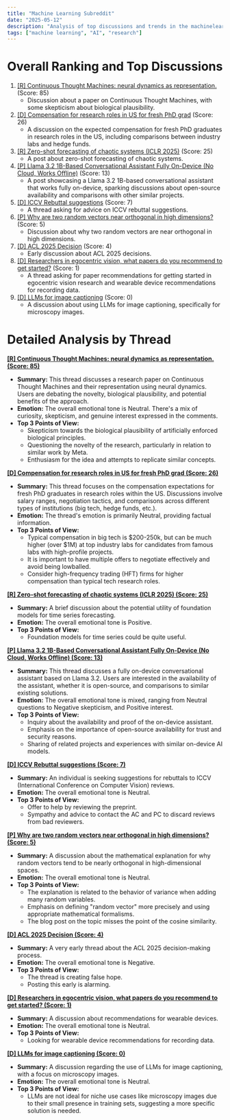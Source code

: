 ```yaml
---
title: "Machine Learning Subreddit"
date: "2025-05-12"
description: "Analysis of top discussions and trends in the machinelearning subreddit"
tags: ["machine learning", "AI", "research"]
---
```


# Overall Ranking and Top Discussions
1.  [[R] Continuous Thought Machines: neural dynamics as representation.](https://www.reddit.com/r/MachineLearning/comments/1kki38w/r_continuous_thought_machines_neural_dynamics_as/) (Score: 85)
    *   Discussion about a paper on Continuous Thought Machines, with some skepticism about biological plausibility.
2.  [[D] Compensation for research roles in US for fresh PhD grad](https://www.reddit.com/r/MachineLearning/comments/1kkevhi/d_compensation_for_research_roles_in_us_for_fresh/) (Score: 26)
    *   A discussion on the expected compensation for fresh PhD graduates in research roles in the US, including comparisons between industry labs and hedge funds.
3.  [[R] Zero-shot forecasting of chaotic systems (ICLR 2025)](https://www.reddit.com/r/MachineLearning/comments/1kksbyn/r_zeroshot_forecasting_of_chaotic_systems_iclr/) (Score: 25)
    *   A post about zero-shot forecasting of chaotic systems.
4.  [[P] Llama 3.2 1B-Based Conversational Assistant Fully On-Device (No Cloud, Works Offline)](https://www.reddit.com/r/MachineLearning/comments/1kkw6cf/p_llama_32_1bbased_conversational_assistant_fully/) (Score: 13)
    *   A post showcasing a Llama 3.2 1B-based conversational assistant that works fully on-device, sparking discussions about open-source availability and comparisons with other similar projects.
5.  [[D] ICCV Rebuttal suggestions](https://www.reddit.com/r/MachineLearning/comments/1kkmc2l/d_iccv_rebuttal_suggestions/) (Score: 7)
    *   A thread asking for advice on ICCV rebuttal suggestions.
6.  [[P] Why are two random vectors near orthogonal in high dimensions?](https://www.reddit.com/r/MachineLearning/comments/1kl0yxd/p_why_are_two_random_vectors_near_orthogonal_in/) (Score: 5)
    *   Discussion about why two random vectors are near orthogonal in high dimensions.
7.  [[D] ACL 2025 Decision](https://www.reddit.com/r/MachineLearning/comments/1kkynm9/d_acl_2025_decision/) (Score: 4)
    *   Early discussion about ACL 2025 decisions.
8.  [[D] Researchers in egocentric vision, what papers do you recommend to get started?](https://www.reddit.com/r/MachineLearning/comments/1kkvak9/d_researchers_in_egocentric_vision_what_papers_do/) (Score: 1)
    *   A thread asking for paper recommendations for getting started in egocentric vision research and wearable device recommendations for recording data.
9.  [[D] LLMs for image captioning](https://www.reddit.com/r/MachineLearning/comments/1kkw6kt/d_llms_for_image_captioning/) (Score: 0)
    *   A discussion about using LLMs for image captioning, specifically for microscopy images.

# Detailed Analysis by Thread
**[[R] Continuous Thought Machines: neural dynamics as representation. (Score: 85)](https://www.reddit.com/r/MachineLearning/comments/1kki38w/r_continuous_thought_machines_neural_dynamics_as/)**
*   **Summary:** This thread discusses a research paper on Continuous Thought Machines and their representation using neural dynamics. Users are debating the novelty, biological plausibility, and potential benefits of the approach.
*   **Emotion:** The overall emotional tone is Neutral. There's a mix of curiosity, skepticism, and genuine interest expressed in the comments.
*   **Top 3 Points of View:**
    *   Skepticism towards the biological plausibility of artificially enforced biological principles.
    *   Questioning the novelty of the research, particularly in relation to similar work by Meta.
    *   Enthusiasm for the idea and attempts to replicate similar concepts.

**[[D] Compensation for research roles in US for fresh PhD grad (Score: 26)](https://www.reddit.com/r/MachineLearning/comments/1kkevhi/d_compensation_for_research_roles_in_us_for_fresh/)**
*   **Summary:** This thread focuses on the compensation expectations for fresh PhD graduates in research roles within the US. Discussions involve salary ranges, negotiation tactics, and comparisons across different types of institutions (big tech, hedge funds, etc.).
*   **Emotion:** The thread's emotion is primarily Neutral, providing factual information.
*   **Top 3 Points of View:**
    *   Typical compensation in big tech is $200-250k, but can be much higher (over $1M) at top industry labs for candidates from famous labs with high-profile projects.
    *   It is important to have multiple offers to negotiate effectively and avoid being lowballed.
    *   Consider high-frequency trading (HFT) firms for higher compensation than typical tech research roles.

**[[R] Zero-shot forecasting of chaotic systems (ICLR 2025) (Score: 25)](https://www.reddit.com/r/MachineLearning/comments/1kksbyn/r_zeroshot_forecasting_of_chaotic_systems_iclr/)**
*   **Summary:** A brief discussion about the potential utility of foundation models for time series forecasting.
*   **Emotion:** The overall emotional tone is Positive.
*   **Top 3 Points of View:**
    *   Foundation models for time series could be quite useful.

**[[P] Llama 3.2 1B-Based Conversational Assistant Fully On-Device (No Cloud, Works Offline) (Score: 13)](https://www.reddit.com/r/MachineLearning/comments/1kkw6cf/p_llama_32_1bbased_conversational_assistant_fully/)**
*   **Summary:** This thread discusses a fully on-device conversational assistant based on Llama 3.2. Users are interested in the availability of the assistant, whether it is open-source, and comparisons to similar existing solutions.
*   **Emotion:** The overall emotional tone is mixed, ranging from Neutral questions to Negative skepticism, and Positive interest.
*   **Top 3 Points of View:**
    *   Inquiry about the availability and proof of the on-device assistant.
    *   Emphasis on the importance of open-source availability for trust and security reasons.
    *   Sharing of related projects and experiences with similar on-device AI models.

**[[D] ICCV Rebuttal suggestions (Score: 7)](https://www.reddit.com/r/MachineLearning/comments/1kkmc2l/d_iccv_rebuttal_suggestions/)**
*   **Summary:** An individual is seeking suggestions for rebuttals to ICCV (International Conference on Computer Vision) reviews.
*   **Emotion:** The overall emotional tone is Neutral.
*   **Top 3 Points of View:**
    *   Offer to help by reviewing the preprint.
    *   Sympathy and advice to contact the AC and PC to discard reviews from bad reviewers.

**[[P] Why are two random vectors near orthogonal in high dimensions? (Score: 5)](https://www.reddit.com/r/MachineLearning/comments/1kl0yxd/p_why_are_two_random_vectors_near_orthogonal_in/)**
*   **Summary:** A discussion about the mathematical explanation for why random vectors tend to be nearly orthogonal in high-dimensional spaces.
*   **Emotion:** The overall emotional tone is Neutral.
*   **Top 3 Points of View:**
    *   The explanation is related to the behavior of variance when adding many random variables.
    *   Emphasis on defining "random vector" more precisely and using appropriate mathematical formalisms.
    *   The blog post on the topic misses the point of the cosine similarity.

**[[D] ACL 2025 Decision (Score: 4)](https://www.reddit.com/r/MachineLearning/comments/1kkynm9/d_acl_2025_decision/)**
*   **Summary:** A very early thread about the ACL 2025 decision-making process.
*   **Emotion:** The overall emotional tone is Negative.
*   **Top 3 Points of View:**
    *   The thread is creating false hope.
    *   Posting this early is alarming.

**[[D] Researchers in egocentric vision, what papers do you recommend to get started? (Score: 1)](https://www.reddit.com/r/MachineLearning/comments/1kkvak9/d_researchers_in_egocentric_vision_what_papers_do/)**
*   **Summary:** A discussion about recommendations for wearable devices.
*   **Emotion:** The overall emotional tone is Neutral.
*   **Top 3 Points of View:**
    *   Looking for wearable device recommendations for recording data.

**[[D] LLMs for image captioning (Score: 0)](https://www.reddit.com/r/MachineLearning/comments/1kkw6kt/d_llms_for_image_captioning/)**
*   **Summary:** A discussion regarding the use of LLMs for image captioning, with a focus on microscopy images.
*   **Emotion:** The overall emotional tone is Neutral.
*   **Top 3 Points of View:**
    *   LLMs are not ideal for niche use cases like microscopy images due to their small presence in training sets, suggesting a more specific solution is needed.
